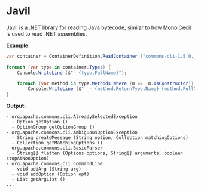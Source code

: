 # Javil

Javil is a .NET library for reading Java bytecode, similar to how [Mono.Cecil](https://github.com/jbevain/cecil) is used to read .NET assemblies.

**Example:**

```csharp
var container = ContainerDefinition.ReadContainer ("commons-cli-1.5.0.jar");

foreach (var type in container.Types) {
    Console.WriteLine ($"- {type.FullName}");

    foreach (var method in type.Methods.Where (m => !m.IsConstructor))
        Console.WriteLine ($"  - {method.ReturnType.Name} {method.FullName} ({string.Join (", ", method.Parameters.Select (p => $"{p.ParameterType.Name} {p.Name}"))})");
}
```

**Output:**
```
- org.apache.commons.cli.AlreadySelectedException
  - Option getOption ()
  - OptionGroup getOptionGroup ()
- org.apache.commons.cli.AmbiguousOptionException
  - String createMessage (String option, Collection matchingOptions)
  - Collection getMatchingOptions ()
- org.apache.commons.cli.BasicParser
  - String[] flatten (Options options, String[] arguments, boolean stopAtNonOption)
- org.apache.commons.cli.CommandLine
  - void addArg (String arg)
  - void addOption (Option opt)
  - List getArgList ()
...
```
